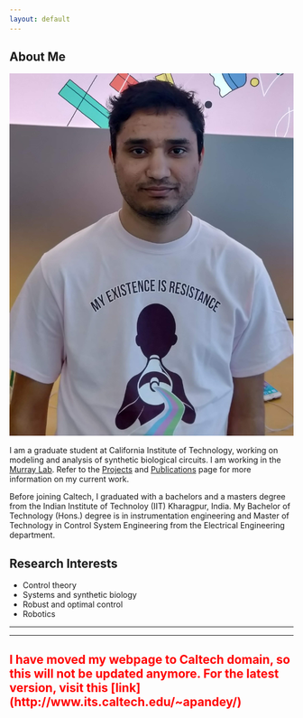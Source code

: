 ```yaml
---
layout: default
---
```


## About Me

<img class="profile-picture" src="Ayush1.jpg">

I am a graduate student at California Institute of Technology, working on modeling and analysis of synthetic biological circuits. I am working in the [Murray Lab](http://www.cds.caltech.edu/~murray/wiki/index.php?title=Main_Page). Refer to the [Projects](https://ayush-pandey.github.io/projects) and [Publications](https://ayush-pandey.github.io/publication) page for more information on my current work. 

Before joining Caltech, I graduated with a bachelors and a masters degree from the Indian Institute of Technoloy (IIT) Kharagpur, India. My Bachelor of Technology (Hons.) degree is in instrumentation engineering and Master of Technology in 
Control System Engineering from the Electrical Engineering department. 


## Research Interests

* Control theory
* Systems and synthetic biology
* Robust and optimal control
* Robotics


---
<hr>


<h2 style = "color:#FF0000"> 
I have moved my webpage to Caltech domain, so this will not be updated anymore. For the latest version, visit this 
 [link](http://www.its.caltech.edu/~apandey/)
</h2>
